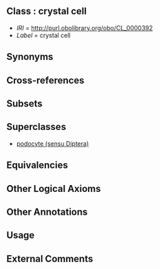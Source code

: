 
## Class : crystal cell

 * *IRI* = http://purl.obolibrary.org/obo/CL_0000392
 * *Label* = crystal cell

## Synonyms


## Cross-references


## Subsets


## Superclasses

 * [podocyte (sensu Diptera)](../../CL/91/CL_0000391.md)

## Equivalencies


## Other Logical Axioms


## Other Annotations


## Usage


## External Comments

